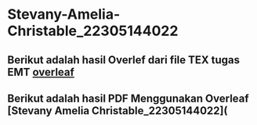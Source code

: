 # Stevany-Amelia-Christable_22305144022
## Berikut adalah hasil Overlef dari file TEX tugas EMT [overleaf](https://www.overleaf.com/project/6569e2b3404dec401fc544fb)
## Berikut adalah hasil PDF Menggunakan Overleaf [Stevany Amelia Christable_22305144022](
